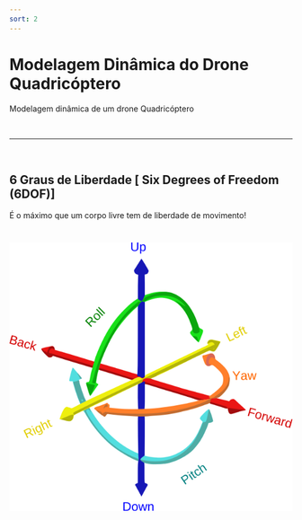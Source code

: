 ```yaml
---
sort: 2
---
```


# Modelagem Dinâmica do Drone Quadricóptero

Modelagem dinâmica de um drone Quadricóptero

<br>

---
<br>

## 6 Graus de Liberdade [ Six Degrees of Freedom (6DOF)]

É o máximo que um corpo livre tem de liberdade de movimento!

<h1 align="center">
  <img src="../assets/images/model_dinamica/6DOF.png"/>
</h1>